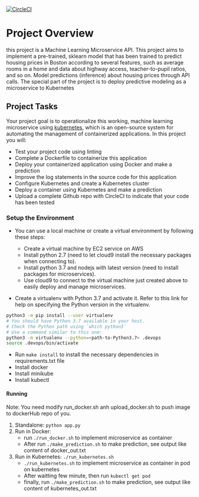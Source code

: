
 [![CircleCI](https://dl.circleci.com/status-badge/img/gh/TanLocc/devOps_microservices_loclpt/tree/main.svg?style=svg)](https://dl.circleci.com/status-badge/redirect/gh/TanLocc/devOps_microservices_loclpt/tree/main)

# Project Overview
this project is a Machine Learning Microservice API.
This project aims to implement a pre-trained, sklearn model that has been trained to predict housing prices in Boston according to several features, such as average rooms in a home and data about highway access, teacher-to-pupil ratios, and so on. Model predictions (inference) about housing prices through API calls. 
The special part of the project is to deploy predictive modeling as a microservice to Kubernetes
## Project Tasks
Your project goal is to operationalize this working, machine learning microservice using [kubernetes](https://kubernetes.io/), which is an open-source system for automating the management of containerized applications. In this project you will:
* Test your project code using linting
* Complete a Dockerfile to containerize this application
* Deploy your containerized application using Docker and make a prediction
* Improve the log statements in the source code for this application
* Configure Kubernetes and create a Kubernetes cluster
* Deploy a container using Kubernetes and make a prediction
* Upload a complete Github repo with CircleCI to indicate that your code has been tested

### Setup the Environment

* You can use a local machine or create a virtual environment by following these steps:
  - Create a virtual machine by EC2 service on AWS
  - Install python 2.7 (need to let cloud9 install the necessary packages when connecting to).
  - Install python 3.7 and nodejs with latest version (need to install packages for microservices).
  - Use cloud9 to connect to the virtual machine just created above to easily deploy and manage microservices.

* Create a virtualenv with Python 3.7 and activate it. Refer to this link for help on specifying the Python version in the virtualenv. 
```bash
python3 -m pip install --user virtualenv
# You should have Python 3.7 available in your host. 
# Check the Python path using `which python3`
# Use a command similar to this one:
python3 -m virtualenv --python=<path-to-Python3.7> .devops
source .devops/bin/activate
```
* Run `make install` to install the necessary dependencies in requirements.txt file
* Install docker
* Install minikube
* Install kubectl 

#### Running 
Note: You need modify run_docker.sh anh upload_docker.sh to push image to dockerHub repo of you.
1. Standalone:  `python app.py`
2. Run in Docker:  
    -  run `./run_docker.sh` to implement microservice as container
    -  After run `./make_prediction.sh` to make prediction, see output like content of docker_out.txt
3. Run in Kubernetes:  `./run_kubernetes.sh`
    - `./run_kubernetes.sh` to implement microservice as container in pod on kubernetes
    -  After waitting few minute, then run `kubectl get pod`  
    -  finally, run `./make_prediction.sh` to make prediction, see output like content of kubernetes_out.txt